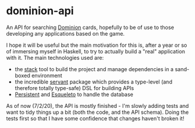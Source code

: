 # dominion-api

An API for searching [Dominion](https://en.wikipedia.org/wiki/Dominion_(card_game)) cards, hopefully to be of use to those developing any applications based on the game.

I hope it will be useful but the main motivation for this is, after a year or so of immersing myself in Haskell, to try to actually build a "real" application with it. The main technologies used are:
- the [stack](https://docs.haskellstack.org/en/stable/README/) tool to build the project and manage dependencies in a sand-boxed environment
- the incredible [servant](https://haskell-servant.readthedocs.io/en/stable/index.html) package which provides a type-level (and therefore totally type-safe) DSL for building APIs
- [Persistent](https://www.yesodweb.com/book/persistent) and [Esqueleto](https://www.stackage.org/package/esqueleto) to handle the database

As of now (7/2/20), the API is mostly finished - I'm slowly adding tests and want to tidy things up a bit (both the code, and the API schema). Doing the tests first so that I have some confidence that changes haven't broken it!

